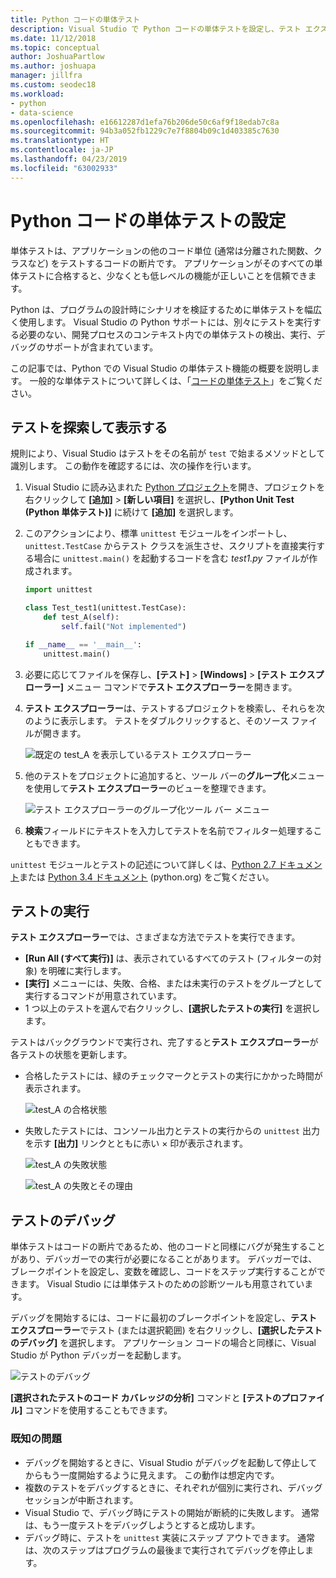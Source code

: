 ```yaml
---
title: Python コードの単体テスト
description: Visual Studio で Python コードの単体テストを設定し、テスト エクスプローラーの機能を最大限に活用してテストを検出、実行、デバッグします。
ms.date: 11/12/2018
ms.topic: conceptual
author: JoshuaPartlow
ms.author: joshuapa
manager: jillfra
ms.custom: seodec18
ms.workload:
- python
- data-science
ms.openlocfilehash: e16612287d1efa76b206de50c6af9f18edab7c8a
ms.sourcegitcommit: 94b3a052fb1229c7e7f8804b09c1d403385c7630
ms.translationtype: HT
ms.contentlocale: ja-JP
ms.lasthandoff: 04/23/2019
ms.locfileid: "63002933"
---
```

# <a name="set-up-unit-testing-for-python-code"></a>Python コードの単体テストの設定

単体テストは、アプリケーションの他のコード単位 (通常は分離された関数、クラスなど) をテストするコードの断片です。 アプリケーションがそのすべての単体テストに合格すると、少なくとも低レベルの機能が正しいことを信頼できます。

Python は、プログラムの設計時にシナリオを検証するために単体テストを幅広く使用します。 Visual Studio の Python サポートには、別々にテストを実行する必要のない、開発プロセスのコンテキスト内での単体テストの検出、実行、デバッグのサポートが含まれています。

この記事では、Python での Visual Studio の単体テスト機能の概要を説明します。 一般的な単体テストについて詳しくは、「[コードの単体テスト](../test/unit-test-your-code.md)」をご覧ください。

## <a name="discover-and-view-tests"></a>テストを探索して表示する

規則により、Visual Studio はテストをその名前が `test` で始まるメソッドとして識別します。 この動作を確認するには、次の操作を行います。

1. Visual Studio に読み込まれた [Python プロジェクト](managing-python-projects-in-visual-studio.md)を開き、プロジェクトを右クリックして **[追加]** > **[新しい項目]** を選択し、**[Python Unit Test (Python 単体テスト)]** に続けて **[追加]** を選択します。

1. このアクションにより、標準 `unittest` モジュールをインポートし、`unittest.TestCase` からテスト クラスを派生させ、スクリプトを直接実行する場合に `unittest.main()` を起動するコードを含む *test1.py* ファイルが作成されます。

    ```python
    import unittest

    class Test_test1(unittest.TestCase):
        def test_A(self):
            self.fail("Not implemented")

    if __name__ == '__main__':
        unittest.main()
    ```

1. 必要に応じてファイルを保存し、**[テスト]** > **[Windows]** > **[テスト エクスプローラー]** メニュー コマンドで**テスト エクスプローラー**を開きます。

1. **テスト エクスプローラー**は、テストするプロジェクトを検索し、それらを次のように表示します。 テストをダブルクリックすると、そのソース ファイルが開きます。

    ![既定の test_A を表示しているテスト エクスプローラー](media/unit-test-A.png)

1. 他のテストをプロジェクトに追加すると、ツール バーの**グループ化**メニューを使用して**テスト エクスプローラー**のビューを整理できます。

    ![テスト エクスプローラーのグループ化ツール バー メニュー](media/unit-test-group-menu.png)

1. **検索**フィールドにテキストを入力してテストを名前でフィルター処理することもできます。

`unittest` モジュールとテストの記述について詳しくは、[Python 2.7 ドキュメント](https://docs.python.org/2/library/unittest.html)または [Python 3.4 ドキュメント](https://docs.python.org/3/library/unittest.html) (python.org) をご覧ください。

## <a name="run-tests"></a>テストの実行

**テスト エクスプローラー**では、さまざまな方法でテストを実行できます。

- **[Run All (すべて実行)]** は、表示されているすべてのテスト (フィルターの対象) を明確に実行します。
- **[実行]** メニューには、失敗、合格、または未実行のテストをグループとして実行するコマンドが用意されています。
- 1 つ以上のテストを選んで右クリックし、**[選択したテストの実行]** を選択します。

テストはバックグラウンドで実行され、完了すると**テスト エクスプローラー**が各テストの状態を更新します。

- 合格したテストには、緑のチェックマークとテストの実行にかかった時間が表示されます。

    ![test_A の合格状態](media/unit-test-A-pass.png)

- 失敗したテストには、コンソール出力とテストの実行からの `unittest` 出力を示す **[出力]** リンクとともに赤い × 印が表示されます。

    ![test_A の失敗状態](media/unit-test-A-fail.png)

    ![test_A の失敗とその理由](media/unit-test-A-fail-reason.png)

## <a name="debug-tests"></a>テストのデバッグ

単体テストはコードの断片であるため、他のコードと同様にバグが発生することがあり、デバッガーでの実行が必要になることがあります。 デバッガーでは、ブレークポイントを設定し、変数を確認し、コードをステップ実行することができます。 Visual Studio には単体テストのための診断ツールも用意されています。

デバッグを開始するには、コードに最初のブレークポイントを設定し、**テスト エクスプローラー**でテスト (または選択範囲) を右クリックし、**[選択したテストのデバッグ]** を選択します。 アプリケーション コードの場合と同様に、Visual Studio が Python デバッガーを起動します。

![テストのデバッグ](media/unit-test-debugging.png)

**[選択されたテストのコード カバレッジの分析]** コマンドと **[テストのプロファイル]** コマンドを使用することもできます。

### <a name="known-issues"></a>既知の問題

- デバッグを開始するときに、Visual Studio がデバッグを起動して停止してからもう一度開始するように見えます。 この動作は想定内です。
- 複数のテストをデバッグするときに、それぞれが個別に実行され、デバッグ セッションが中断されます。
- Visual Studio で、デバッグ時にテストの開始が断続的に失敗します。 通常は、もう一度テストをデバッグしようとすると成功します。
- デバッグ時に、テストを `unittest` 実装にステップ アウトできます。 通常は、次のステップはプログラムの最後まで実行されてデバッグを停止します。

